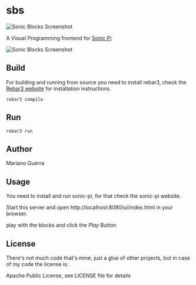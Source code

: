 sbs
===

![Sonic Blocks Screenshot](https://raw.githubusercontent.com/marianoguerra/sonic-blocks/master/apps/sbs/priv/assets/img/sonic-pi-blocks.png)

A Visual Programming frontend for [Sonic Pi](http://http://sonic-pi.net/)

![Sonic Blocks Screenshot](https://raw.githubusercontent.com/marianoguerra/sonic-blocks/master/apps/sbs/priv/assets/img/sonic-blocks-screenshot.png)

Build
-----

For building and running from source you need to install rebar3, check the
[Rebar3 website](http://rebar3.org) for installation instructions.

    rebar3 compile

Run
---

    rebar3 run

Author
------

Mariano Guerra

Usage
-----

You need to install and run sonic-pi, for that check the sonic-pi website.

Start this server and open http://localhost:8080/ui/index.html in your browser.

play with the blocks and click the *Play* Button

License
-------

There's not much code that's mine, just a glue of other projects, but in case
of my code the license is:

Apache Public License, see LICENSE file for details

